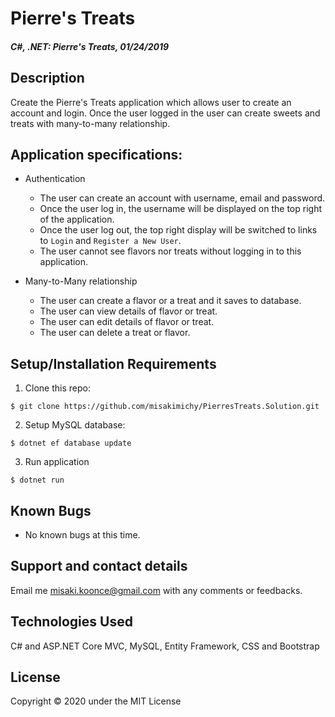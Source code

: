 # Pierre's Treats

#### _C#, .NET: Pierre's Treats, 01/24/2019_

## Description
Create the Pierre's Treats application which allows user to create an account and login. Once the user logged in the user can create sweets and treats with many-to-many relationship.

## Application specifications:
- Authentication
    - The user can create an account with username, email and password.
    - Once the user log in, the username will be displayed on the top right of the application.
    - Once the user log out, the top right display will be switched to links to `Login` and `Register a New User`.
    - The user cannot see flavors nor treats without logging in to this application.

- Many-to-Many relationship
    - The user can create a flavor or a treat and it saves to database.
    - The user can view details of flavor or treat.
    - The user can edit details of flavor or treat.
    - The user can delete a treat or flavor.


## Setup/Installation Requirements

1. Clone this repo:
```
$ git clone https://github.com/misakimichy/PierresTreats.Solution.git
```

2. Setup MySQL database:
```
$ dotnet ef database update
```

3. Run application
```
$ dotnet run
```

## Known Bugs
* No known bugs at this time.

## Support and contact details
Email me misaki.koonce@gmail.com with any comments or feedbacks.

## Technologies Used
C# and ASP.NET Core MVC, MySQL, Entity Framework, CSS and Bootstrap 

## License
Copyright © 2020 under the MIT License